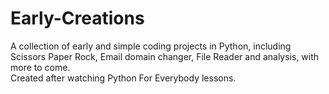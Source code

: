 # Early-Creations
A collection of early and simple coding projects in Python, including Scissors Paper Rock, Email domain changer, File Reader and analysis, with more to come.  
Created after watching Python For Everybody lessons.
